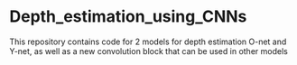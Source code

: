 # Depth_estimation_using_CNNs
This repository contains code for 2 models for depth estimation O-net and Y-net, as well as a new convolution block that can be used in other models
